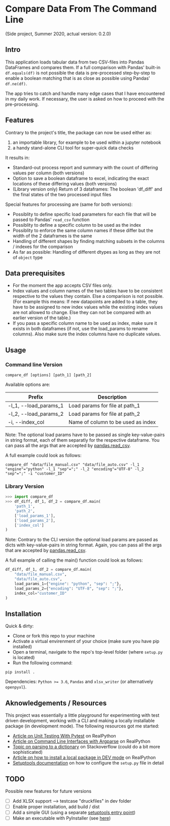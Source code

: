 # Compare Data From The Command Line

(Side project, Summer 2020, actual version: 0.2.0)

## Intro

This application loads tabular data from two CSV-files into Pandas DataFrames and compares them. If a full comparison with Pandas' built-in `df.equals(df)` is not possible the data is pre-processed step-by-step to enable a boolean matching that is as close as possible using Pandas' `df.ne(df)`.

The app tries to catch and handle many edge cases that I have encountered in my daily work. If necessary, the user is asked on how to proceed with the pre-processing.

## Features

Contrary to the project's title, the package can now be used either as:

1) an importable library, for example to be used within a jupyter notebook
2) a handy stand-alone CLI tool for super-quick data checks

It results in:

- Standard-out process report and summary with the count of differing values per column (both versions)
- Option to save a boolean dataframe to excel, indicating the exact locations of these differing values (both versions)
- (Library version only) Return of 3 dataframes: The boolean 'df_diff' and the final states of the two processed input files

Special features for processing are (same for both versions):

- Possiblity to define specific load parameters for each file that will be passed to Pandas' `read_csv` function
- Possiblity to define a specific column to be used as the index
- Possiblity to enforce the same column names if these differ but the width of the 2 dataframes is the same
- Handling of different shapes by finding matching subsets in the columns / indexes for the comparison
- As far as possible: Handling of different dtypes as long as they are not of `object` type

## Data prerequisites

- For the moment the app accepts CSV files only.
- Index values and column names of the two tables have to be consistent respective to the values they contain. Else a comparison is not possible. (For example this means: If new datapoints are added to a table, they have to be assigned to new index values while the existing index values are not allowed to change. Else they can not be compared with an earlier version of the table.)
- If you pass a specific column name to be used as index, make sure it exists in both dataframes (if not, use the load_params to rename columns). Also make sure the index columns have no duplicate values.

## Usage

### Command line Version

```shell
compare_df [options] [path_1] [path_2]
```

Available options are:

| Prefix                | Description                        |
| --------------------- | ---------------------------------- |
| -l_1, --load_params_1 | Load params for file at path_1     |
| -l_2, --load_params_2 | Load params for file at path_2     |
| -i, --index_col       | Name of column to be used as index |

Note: The optional load params have to be passed as single key-value-pairs in string format, each of them separatly for the respective dataframe. You can pass all the args that are accepted by [pandas.read_csv](https://pandas.pydata.org/pandas-docs/stable/reference/api/pandas.read_csv.html).

A full example could look as follows:

```shell
compare_df "data/file_manual.csv" "data/file_auto.csv" -l_1 "engine"="python" -l_1 "sep"=";" -l_2 "encoding"="UTF-8" -l_2 "sep"=";" -i "customer_ID"
```

### Library Version

```python
>>> import compare_df
>>> df_diff, df_1, df_2 = compare_df.main(
    'path_1',
    'path_2',
    ['load_params_1'],
    ['load_params_2'],
    ['index_col']
)
```

Note: Contrary to the CLI version the optional load params are passed as dicts with key-value-pairs in string format. Again, you can pass all the args that are accepted by [pandas.read_csv](https://pandas.pydata.org/pandas-docs/stable/reference/api/pandas.read_csv.html).

A full example of calling the main() function could look as follows:

```python
df_diff, df_1, df_2 = compare_df.main(
    "data/file_manual.csv",
    "data/file_auto.csv",
    load_params_1={"engine": "python", "sep": ";"},
    load_params_2={"encoding": "UTF-8", "sep": ";"},
    index_col="customer_ID"
)
```

## Installation

Quick & dirty:

- Clone or fork this repo to your machine
- Activate a virtual envirenment of your choice (make sure you have pip installed)
- Open a terminal, navigate to the repo's top-level folder (where `setup.py` is located)
- Run the following command:

```shell
pip install .
```

Dependencies: `Python >= 3.6`, `Pandas` and `xlsx_writer` (or alternatively `openpyxl`).

## Aknowledgements / Resources

This project was essentially a little playground for experimenting with test driven development, working with a CLI and making a locally installable package (in development mode). The following resources got me started:

- [Article on Unit Testing With Pytest](https://realpython.com/pytest-python-testing/) on RealPython
- [Article on Command Line Interfaces with Argparse](https://realpython.com/command-line-interfaces-python-argparse/) on RealPython
- [Topic on parsing to a dictionary](https://stackoverflow.com/questions/29986185/python-argparse-dict-arg) on Stackoverflow (could do a bit more sophisticated)
- [Article on how to install a local package in DEV mode](https://realpython.com/python-import/#create-and-install-a-local-package) on RealPython
- [Setuptools documentation](https://setuptools.readthedocs.io/en/latest/setuptools.html#id8) on how to configure the `setup.py` file in detail

## TODO

Possible new features for future versions

- [ ] Add XLSX support --> testcase "druckfiles" in dev folder
- [ ] Enable proper installation, add build / dist
- [ ] Add a simple GUI (using a separate [setuptools entry point](https://setuptools.readthedocs.io/en/latest/setuptools.html#id16))
- [ ] Make an executable with PyInstaller (see [here](https://realpython.com/pyinstaller-python/#distribution-problems))

